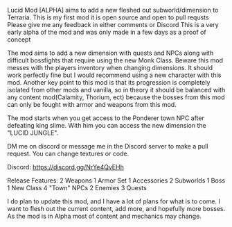 Lucid Mod [ALPHA] aims to add a new fleshed out subworld/dimension to Terraria.
This is my first mod it is open source and open to pull requsts
Please give me any feedback in either comments or Discord
This is a very early alpha of the mod and was only made in a few days as a proof of concept

The mod aims to add a new dimension with quests and NPCs along with difficult bossfights that require using the new Monk Class.
Beware this mod messes with the players inventory when changing dimensions. It should work perfectly fine but I would recommend using a new character with this mod.
Another key point to this mod is that its progression is completely isolated from other mods and vanilla, so in theory it should be balanced with any content mod(Calamity, Thorium, ect) because the bosses from this mod can only be fought with armor and weapons from this mod.

The mod starts when you get access to the Ponderer town NPC after defeating king slime. With him you can access the new dimension the "LUCID JUNGLE".

DM me on discord or message me in the Discord server to make a pull request. You can change textures or code.

Discord: https://discord.gg/NrYe4QvEHh

Release Features:
2 Weapons
1 Armor Set
1 Accessories
2 Subworlds
1 Boss
1 New Class
4 "Town" NPCs
2 Enemies
3 Quests

I do plan to update this mod, and I have a lot of plans for what is to come. I want to flesh out the current content, add more, and hopefully more bosses. As the mod is in Alpha most of content and mechanics may change.
